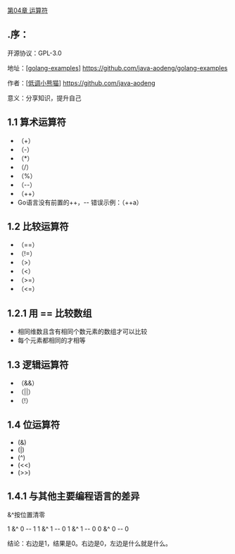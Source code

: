 <a href="https://github.com/java-aodeng/golang-examples">第04章 运算符</a>

## .序：
开源协议：GPL-3.0

地址：[<a href="https://github.com/java-aodeng/golang-examples">golang-examples</a>] https://github.com/java-aodeng/golang-examples

作者：[<a href="https://github.com/java-aodeng">低调小熊猫</a>] https://github.com/java-aodeng

意义：分享知识，提升自己

## 1.1 算术运算符
- （+）
- （-）
- （*）
- （/）
- （%）
- （--）
- （++）
- Go语言没有前置的++，-- 错误示例：（++a）

## 1.2 比较运算符
- （==）
- （!=）
- （>）
- （<）
- （>=）
- （<=）

## 1.2.1 用 == 比较数组
- 相同维数且含有相同个数元素的数组才可以比较
- 每个元素都相同的才相等

## 1.3 逻辑运算符
- （&&）
- （||）
- （!）

## 1.4 位运算符
- (&)
- (|)
- (^)
- (<<)
- (>>)

## 1.4.1 与其他主要编程语言的差异

&^按位置清零

1 &^ 0 -- 1
1 &^ 1 -- 0
1 &^ 1 -- 0
0 &^ 0 -- 0

结论：右边是1，结果是0。右边是0，左边是什么就是什么。
 